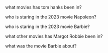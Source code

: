 what movies has tom hanks been in?

who is staring in the 2023 movie Napoleon?

who is staring in the 2023 movie Barbie?

what other movies has Margot Robbie been in?

what was the movie Barbie about?

